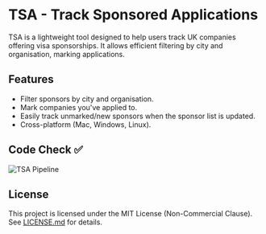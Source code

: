 # TSA - Track Sponsored Applications

TSA is a lightweight tool designed to help users track UK companies offering visa sponsorships.
It allows efficient filtering by city and organisation, marking applications.

## Features
- Filter sponsors by city and organisation.
- Mark companies you've applied to.
- Easily track unmarked/new sponsors when the sponsor list is updated.
- Cross-platform (Mac, Windows, Linux).

## Code Check :white_check_mark:
![TSA Pipeline](https://github.com/ugurserhattoy/TSA/actions/workflows/ci-matrix-release.yml/badge.svg)

## License
This project is licensed under the MIT License (Non-Commercial Clause). See [LICENSE.md](LICENSE.md) for details.